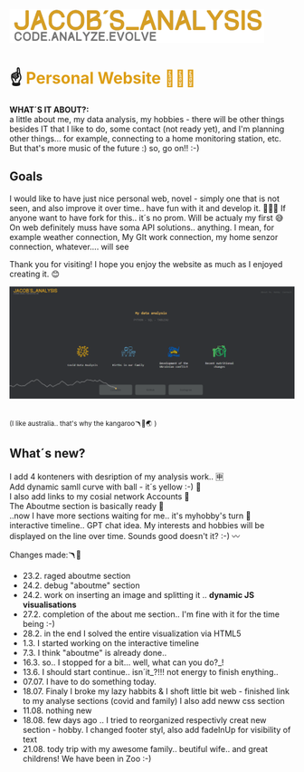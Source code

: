 ![Vizualizace](https://github.com/JacobBersheba89/New_website/blob/main/img/logo.png?raw=true)
<h1>☝️<span style="color:#dd9e15"> Personal Website 🦘👨‍🚀</span></h1>

**WHAT´S IT ABOUT?:** <br>
a little about me, my data analysis, my hobbies - there will be other things besides IT that I like to do, some contact (not ready yet), and I'm planning other things... for example, connecting to a home monitoring station, etc. But that's more music of the future :)
so, go on!! :-)

## Goals
I would like to have just nice personal web, novel - simply one that is not seen, and also improve it over time.. have fun with it and develop it. 🙏🧑‍💻
If anyone want to have fork for this.. it´s no prom. Will be actualy my first 😅
On web definitely muss have soma API solutions.. anything. I mean, for example weather connection, My GIt work connection, my home senzor connection, whatever.... will see 

Thank you for visiting! I hope you enjoy the website as much as I enjoyed creating it. 😊

![Vizualizace](https://github.com/JacobBersheba89/New_website/blob/main/img/5.png?raw=true)<br><br>

<small>(I like australia.. that's why the kangaroo🪃🦘🌏 )</small>

## What´s new? 
I add 4 konteners with desription of my analysis work.. 🈸<br>
Add dynamic samll curve with ball - it´s yellow :-) 🫛<br>
I also add links to my cosial network Accounts 📒<br>
The Aboutme section is basically ready 👦 <br>
..now I have more sections waiting for me.. it's myhobby's turn 🎢<br>
interactive timeline.. GPT chat idea. My interests and hobbies will be displayed on the line over time. Sounds good doesn't it? :-) 〰️<br>


Changes made:🪃🚧
- 23.2. raged aboutme section
- 24.2. debug "aboutme" section
- 24.2. work on inserting an image and splitting it .. **dynamic JS visualisations**
- 27.2. completion of the about me section.. I'm fine with it for the time being :-)
- 28.2. in the end I solved the entire visualization via HTML5
- 1.3.  I started working on the interactive timeline
- 7.3. I think "aboutme" is already done..
- 16.3. so.. I stopped for a bit... well, what can you do?_!
- 13.6. I should start continue.. isn´it_?!!! not energy to finish enything..
- 07.07. I have to do something today.
- 18.07. Finaly I broke my lazy habbits & I shoft little bit web -  finished link to my analyse sections (covid and family) I also add neww css section
- 11.08. nothing new
- 18.08. few days ago .. I tried to reorganized respectivly creat new section - hobby. I changed footer styl, also add fadeInUp for visibility of text
- 21.08. tody trip with my awesome family.. beutiful wife.. and great childrens! We have been in Zoo :-) 
